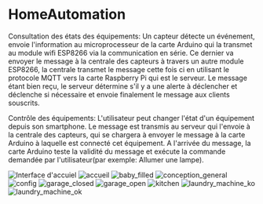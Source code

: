 # HomeAutomation
Consultation des états des équipements:
Un capteur détecte un événement, envoie l'information au microprocesseur de la carte Arduino qui la transmet au module wifi ESP8266 via la communication en série. Ce dernier va envoyer le message à la centrale des capteurs à travers un autre module ESP8266, la centrale transmet le message cette fois ci en utilisant le protocole MQTT vers la carte Raspberry Pi qui est le serveur. Le message étant bien reçu, le serveur détermine s'il y a une alerte à déclencher et déclenche si nécessaire et envoie finalement le message aux clients souscrits. 

Contrôle des équipements:
L'utilisateur peut changer l'état d'un équipement depuis son smartphone. Le message est transmis au serveur qui l'envoie à la centrale des capteurs, qui se chargera à envoyer le message à la carte Arduino à laquelle est connecté cet équipement. A l'arrivée du message, la carte Arduino teste la validité du message et exécute la commande demandée par l'utilisateur(par exemple: Allumer une lampe).

![Interface d'accuiel](https://github.com/bsafwen/HomeAutomation/blob/master/pics/conception_general.jpg)
![accueil](https://github.com/bsafwen/HomeAutomation/blob/master/pics/accueil.jpg)
![baby_filled](https://github.com/bsafwen/HomeAutomation/blob/master/pics/baby_filled.jpg)
![conception_general](https://github.com/bsafwen/HomeAutomation/blob/master/pics/conception_general.jpg)
![config](https://github.com/bsafwen/HomeAutomation/blob/master/pics/config.jpg)
![garage_closed](https://github.com/bsafwen/HomeAutomation/blob/master/pics/garage_closed.jpg)
![garage_open](https://github.com/bsafwen/HomeAutomation/blob/master/pics/garage_open.jpg)
![kitchen](https://github.com/bsafwen/HomeAutomation/blob/master/pics/kitchen.jpg)
![laundry_machine_ko](https://github.com/bsafwen/HomeAutomation/blob/master/pics/laundry_machine_ko.jpg)
![laundry_machine_ok](https://github.com/bsafwen/HomeAutomation/blob/master/pics/laundry_machine_ok.jpg)
